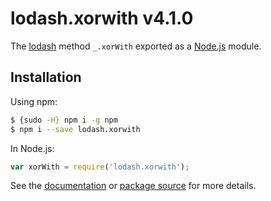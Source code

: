# lodash.xorwith v4.1.0

The [lodash](https://lodash.com/) method `_.xorWith` exported as a [Node.js](https://nodejs.org/) module.

## Installation

Using npm:
```bash
$ {sudo -H} npm i -g npm
$ npm i --save lodash.xorwith
```

In Node.js:
```js
var xorWith = require('lodash.xorwith');
```

See the [documentation](https://lodash.com/docs#xorWith) or [package source](https://github.com/lodash/lodash/blob/4.1.0-npm-packages/lodash.xorwith) for more details.
